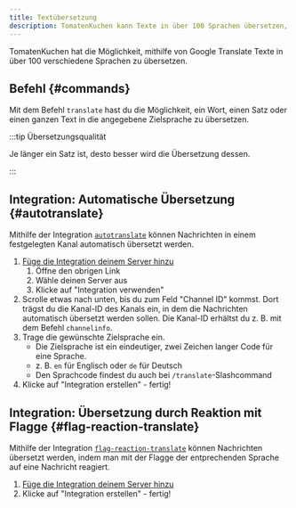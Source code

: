```yaml
---
title: Textübersetzung
description: TomatenKuchen kann Texte in über 100 Sprachen übersetzen, auch automatisch!
---
```


TomatenKuchen hat die Möglichkeit, mithilfe von Google Translate Texte in über 100 verschiedene Sprachen zu übersetzen.

## Befehl {#commands}

Mit dem Befehl `translate` hast du die Möglichkeit, ein Wort, einen Satz oder einen ganzen Text in die angegebene Zielsprache zu übersetzen.

:::tip Übersetzungsqualität

Je länger ein Satz ist, desto besser wird die Übersetzung dessen.

:::

## Integration: Automatische Übersetzung {#autotranslate}

Mithilfe der Integration [`autotranslate`](https://tomatenkuchen.com/dashboard/integrations?info=autotranslate) können Nachrichten in einem festgelegten Kanal automatisch übersetzt werden.

1. [Füge die Integration deinem Server hinzu](https://tomatenkuchen.com/dashboard/integrations?use=autotranslate)
	1. Öffne den obrigen Link
	2. Wähle deinen Server aus
	3. Klicke auf "Integration verwenden"
2. Scrolle etwas nach unten, bis du zum Feld "Channel ID" kommst. Dort trägst du die Kanal-ID des Kanals ein, in dem die Nachrichten automatisch übersetzt werden sollen. Die Kanal-ID erhältst du z. B. mit dem Befehl `channelinfo`.
3. Trage die gewünschte Zielsprache ein.
	- Die Zielsprache ist ein eindeutiger, zwei Zeichen langer Code für eine Sprache.
	- z. B. `en` für Englisch oder `de` für Deutsch
	- Den Sprachcode findest du auch bei `/translate`-Slashcommand
4. Klicke auf "Integration erstellen" - fertig!

## Integration: Übersetzung durch Reaktion mit Flagge {#flag-reaction-translate}

Mithilfe der Integration [`flag-reaction-translate`](https://tomatenkuchen.com/dashboard/integrations?info=flag-reaction-translate) können Nachrichten übersetzt werden, indem man mit der Flagge der entprechenden Sprache auf eine Nachricht reagiert.

1. [Füge die Integration deinem Server hinzu](https://tomatenkuchen.com/dashboard/integrations?use=flag-reaction-translate)
2. Klicke auf "Integration erstellen" - fertig!
